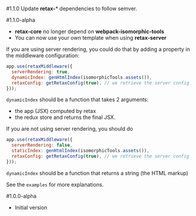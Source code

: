 #1.1.0
Update **retax-*** dependencies to follow semver.


#1.1.0-alpha
* **retax-core** no longer depend on **webpack-isomorphic-tools**
* You can now use your own template when using **retax-server**

If you are using server rendering, you could do that by adding a property in the middleware configuration:

```js
app.use(retaxMiddleware({
  serverRendering: true,
  dynamicIndex: genHtmlIndex(isomorphicTools.assets()),
  retaxConfig: getRetaxConfig(true), // we retrieve the server config
}));
```

`dynamicIndex` should be a function that takes 2 arguments:
  * the app (JSX) computed by retax
  * the redux store
and returns the final JSX.


If you are not using server rendering, you should do

```js
app.use(retaxMiddleware({
  serverRendering: false,
  staticIndex: genHtmlIndex(isomorphicTools.assets()),
  retaxConfig: getRetaxConfig(true), // we retrieve the server config
}));
```

`dynamicIndex` should be a function that returns a string (the HTML markup)

See the `examples` for more explanations.

#1.0.0-alpha
* Initial version
